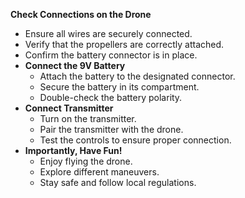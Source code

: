 **Check Connections on the Drone**
  - Ensure all wires are securely connected.
  - Verify that the propellers are correctly attached.
  - Confirm the battery connector is in place.
- **Connect the 9V Battery**
  - Attach the battery to the designated connector.
  - Secure the battery in its compartment.
  - Double-check the battery polarity.
- **Connect Transmitter**
  - Turn on the transmitter.
  - Pair the transmitter with the drone.
  - Test the controls to ensure proper connection.
- **Importantly, Have Fun!**
  - Enjoy flying the drone.
  - Explore different maneuvers.
  - Stay safe and follow local regulations.